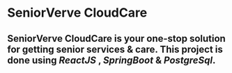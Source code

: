 # SeniorVerve CloudCare

## SeniorVerve CloudCare is your one-stop solution for getting senior services & care. This project is done using *ReactJS* , *SpringBoot* & *PostgreSql*.
